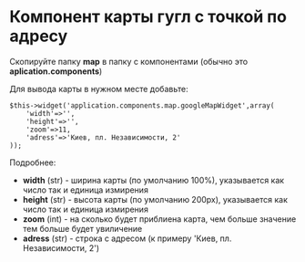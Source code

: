 Компонент карты гугл с точкой по адресу
==============

Скопируйте папку **map** в папку с компонентами (обычно это **aplication.components**)

Для вывода карты в нужном месте добавьте:
<pre><code>$this->widget('application.components.map.googleMapWidget',array(
    'width'=>'',
    'height'=>'',
    'zoom'=>11,
    'adress'=>'Киев, пл. Независимости, 2'
));</code></pre>

Подробнее:

* **width**  (str) - ширина карты (по умолчанию 100%), указывается как число так и единица измирения
* **height** (str) - высота карты (по умолчанию 200px), указывается как число так и единица измирения
* **zoom**   (int) - на сколько будет приблиена карта, чем больше значение тем больше будет увиличение
* **adress** (str) - строка с адресом (к примеру 'Киев, пл. Независимости, 2')
